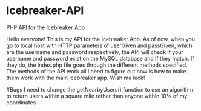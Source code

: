 # Icebreaker-API
PHP API for the Icebreaker App

Hello everyone!  This is my API for the Icebreaker App.  As of now, when you go to local host with HTTP parameters of userGiven and passGiven, which are the username and password respectively, the API will check if your username and password exist on the MySQL database and if they match.  If they do, the index.php file goes through the different methods specified.  The methods of the API work all I need to figure out now is how to make them work with the main Icebreaker app.  Wish me luck!









#Bugs
I need to change the getNearbyUsers() function to use an algorithm to return users within a square mile rather than anyone within 10% of my coordinates
